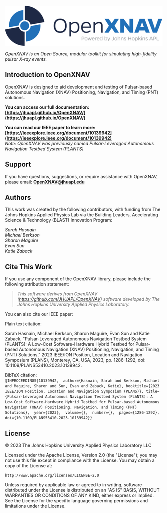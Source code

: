 ![logo](docs/assets/images/logo/png/23-03611_OpenXNav_Color-full.png)


*OpenXNAV is an Open Source, modular toolkit for simulating high-fidelity pulsar X-ray events.*

## **Introduction to OpenXNAV**

OpenXNAV is designed to aid development and testing of Pulsar-based Autonomous Navigation (XNAV) Positioning, Navigation, and Timing (PNT) solutions.

**You can access our full documentation:** <br />
**[https://jhuapl.github.io/OpenXNAV/](https://jhuapl.github.io/OpenXNAV/)**

**You can read our IEEE paper to learn more:** <br />
**[https://ieeexplore.ieee.org/document/10139942](https://ieeexplore.ieee.org/document/10139942)** <br />
_Note: OpenXNAV was previously named Pulsar-Leveraged Autonomous Navigation Testbed System (PLANTS)_


## Support
If you have questions, suggestions, or require assistance with OpenXNAV, please email: **OpenXNAV@jhuapl.edu**


## Authors

This work was created by the following contributors, with funding from The Johns Hopkins Applied Physics Lab via the Building Leaders, Accelerating Science & Technology (BLAST) Innovation Program:


_Sarah Hasnain_ <br />
_Michael Berkson_ <br />
_Sharon Maguire_ <br />
_Evan Sun_ <br />
_Katie Zaback_ <br />

## Cite This Work

If you use any component of the OpenXNAV library, please include the following attribution statement: <br /> 
> _This software derives from OpenXNAV (https://github.com/JHUAPL/OpenXNAV) software developed by The Johns 	Hopkins University Applied Physics Laboratory._

 
You can also cite our IEEE paper: <br /> 

Plain text citation: <br /> 

Sarah Hasnain, Michael Berkson, Sharon Maguire, Evan Sun and Katie Zaback, "Pulsar-Leveraged Autonomous Navigation Testbed System (PLANTS): A Low-Cost Software-Hardware Hybrid Testbed for Pulsar-based Autonomous Navigation (XNAV) Positioning, Navigation, and Timing (PNT) Solutions," 2023 IEEE/ION Position, Location and Navigation Symposium (PLANS), Monterey, CA, USA, 2023, pp. 1286-1292, doi: 10.1109/PLANS53410.2023.10139942.

BibTeX citation: <br /> 
`
@INPROCEEDINGS{10139942, 
author={Hasnain, Sarah and Berkson, Michael and Maguire, Sharon and Sun, Evan and Zaback, Katie},
booktitle={2023 IEEE/ION Position, Location and Navigation Symposium (PLANS)},
title={Pulsar-Leveraged Autonomous Navigation Testbed System (PLANTS): A Low-Cost Software-Hardware Hybrid Testbed for Pulsar-based Autonomous Navigation (XNAV) Positioning, Navigation, and Timing (PNT) Solutions}, 
year={2023}, 
volume={}, 
number={}, 
pages={1286-1292}, 
doi={10.1109/PLANS53410.2023.10139942}}
`


## License
© 2023 The Johns Hopkins University Applied Physics Laboratory LLC

Licensed under the Apache License, Version 2.0 (the "License");
you may not use this file except in compliance with the License.
You may obtain a copy of the License at:

    http://www.apache.org/licenses/LICENSE-2.0

Unless required by applicable law or agreed to in writing, software distributed under the License is distributed
on an "AS IS" BASIS, WITHOUT WARRANTIES OR CONDITIONS OF ANY KIND, either express or implied.
See the License for the specific language governing permissions and limitations under the License.

